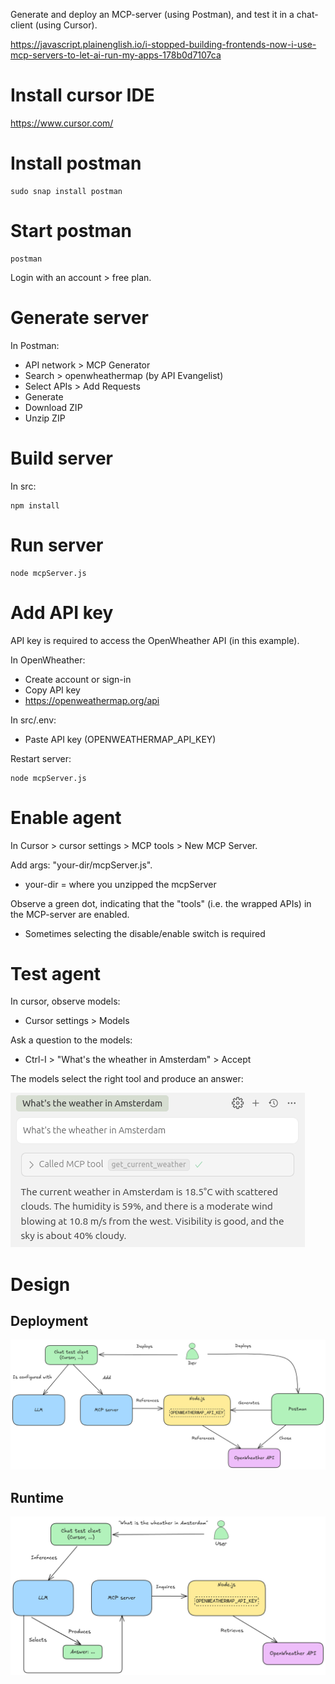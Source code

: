 Generate and deploy an MCP-server (using Postman), and test it in a chat-client (using Cursor).

https://javascript.plainenglish.io/i-stopped-building-frontends-now-i-use-mcp-servers-to-let-ai-run-my-apps-178b0d7107ca

# Install cursor IDE

https://www.cursor.com/

# Install postman

    sudo snap install postman

# Start postman

    postman

Login with an account > free plan.

# Generate server

In Postman:

- API network > MCP Generator
- Search > openwheathermap (by API Evangelist)
- Select APIs > Add Requests
- Generate
- Download ZIP
- Unzip ZIP

# Build server

In src:

    npm install

# Run server

    node mcpServer.js

# Add API key

API key is required to access the OpenWheather API (in this example).

In OpenWheather:

- Create account or sign-in
- Copy API key
- https://openweathermap.org/api

In src/.env:

- Paste API key (OPENWEATHERMAP_API_KEY)

Restart server:

    node mcpServer.js

# Enable agent

In Cursor > cursor settings > MCP tools > New MCP Server.

Add args: "your-dir/mcpServer.js".

- your-dir = where you unzipped the mcpServer

Observe a green dot, indicating that the "tools" (i.e. the wrapped APIs) in the MCP-server are enabled.

- Sometimes selecting the disable/enable switch is required

# Test agent

In cursor, observe models:

- Cursor settings > Models

Ask a question to the models:

- Ctrl-I > "What's the wheather in Amsterdam" > Accept

The models select the right tool and produce an answer:

![](./Result.png)

# Design

## Deployment

![](./Deployment.png)

## Runtime

![](./Runtime.png)
